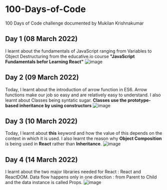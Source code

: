 # 100-Days-of-Code
100 Days of Code challenge documented by Mukilan Krishnakumar

## Day 1 (08 March 2022)
I learnt about the fundamentals of JavaScript ranging from Variables to Object Destructuring from the educative.io course **"JavaScript Fundamentals befor Learning React"**
![image](https://user-images.githubusercontent.com/71809485/157223445-3ef896e7-a18c-4940-9afc-12694d7a52a1.png)

## Day 2 (09 March 2022)
Today, I learnt about the introduction of arrow function in ES6. Arrow functions make our job so easy and are relatively easy to understand. I also learnt about Classes being syntatic sugar. **Classes use the prototype-based inheritance by using constructors** 
![image](https://user-images.githubusercontent.com/71809485/157368748-d00bc4b2-979c-411f-83a0-f30553053b6c.png)

## Day 3 (10 March 2022)
Today, I learnt about **this** keyword and how the value of this depends on the context in which it is used. I also learnt the reason why **Object Composition** is being used in **React** rather than **Inheritance**.
![image](https://user-images.githubusercontent.com/71809485/157556329-1d7a510c-bb28-433b-b4a5-b2a595058d73.png)

## Day 4 (14 March 2022)
I learnt about the two major libraries needed for React : React and ReactDOM. Data flow happens only in one direction : from Parent to Child and the data instance is called Props. 
![image](https://user-images.githubusercontent.com/71809485/158086283-ccff7d10-9d69-4a38-a547-dbcbdfc3ab64.png)
